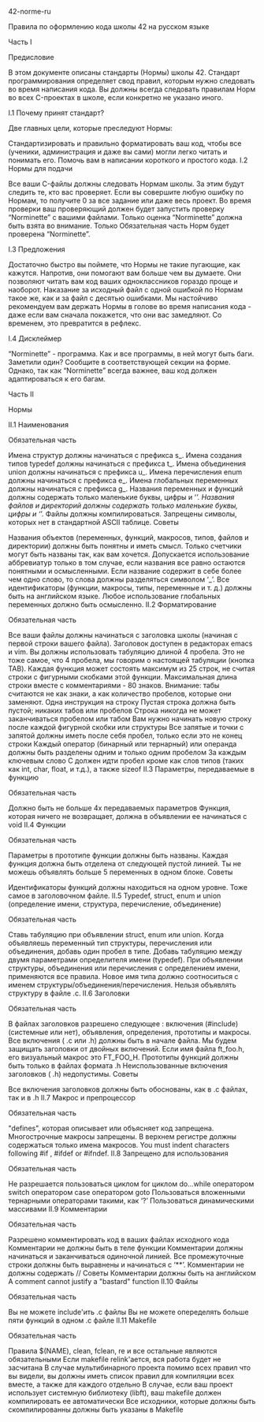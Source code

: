 42-norme-ru

Правила по оформлению кода школы 42 на русском языке

Часть I

Предисловие

В этом документе описаны стандарты (Нормы) школы 42. Стандарт программирования определяет свод правил, которым нужно следовать во время написания кода. Вы должны всегда следовать правилам Норм во всех C-проектах в школе, если конкретно не указано иного.

I.1 Почему принят стандарт?

Две главных цели, которые преследуют Нормы:

Стандартизировать и правильно форматировать ваш код, чтобы все (ученики, администрация и даже вы сами) могли легко читать и понимать его.
Помочь вам в написании короткого и простого кода.
I.2 Нормы для подачи

Все ваши C-файлы должны следовать Нормам школы. За этим будут следить те, кто вас проверяет. Если вы совершите любую ошибку по Нормам, то получите 0 за все задание или даже весь проект. Во время проверки ваш проверяющий должен будет запустить проверку “Norminette” с вашими файлами. Только оценка “Norminette” должна быть взята во внимание. Только Обязательная часть Норм будет проверена “Norminette”.

I.3 Предложения

Достаточно быстро вы поймете, что Нормы не такие пугающие, как кажутся. Напротив, они помогают вам больше чем вы думаете. Они позволяют читать вам код ваших одноклассников гораздо проще и наоборот. Наказание за исходный файл с одной ошибкой по Нормам такое же, как и за файл с десятью ошибками. Мы настойчиво рекомендуем вам держать Нормы в голове во время написания кода - даже если вам сначала покажется, что они вас замедляют. Со временем, это превратится в рефлекс.

I.4 Дисклеймер

“Norminette” - программа. Как и все программы, в ней могут быть баги. Заметили один? Сообщите в соответствующей секции на форме. Однако, так как “Norminette” всегда важнее, ваш код должен адаптироваться к его багам.

Часть II

Нормы

II.1 Наименования

Обязательная часть

Имена структур должны начинаться с префикса s_.
Имена создания типов typedef должны начинаться с префикса t_.
Имена объединения union должны начинаться с префикса u_.
Имена перечисления enum должны начинаться с префикса e_.
Имена глобальных переменных должны начинаться с префикса g_.
Названия переменных и функций должны содержать только маленькие буквы, цифры и ‘_’.
Названия файлов и директорий должны содержать только маленькие буквы, цифры и ‘_’.
Файлы должны компилироваться.
Запрещены символы, которых нет в стандартной ASCII таблице.
Советы

Названия объектов (переменных, функций, макросов, типов, файлов и директории) должны быть понятны и иметь смысл. Только счетчики могут быть названы так, как вам хочется.
Допускается использование аббревиатур только в том случае, если названия все равно остаются понятными и осмысленными. Если название содержит в себе более чем одно слово, то слова должны разделяться символом ‘_’.
Все идентификаторы (функции, макросы, типы, переменные и т. д.) должны быть на английском языке.
Любое использование глобальных переменных должно быть осмысленно.
II.2 Форматирование

Обязательная часть

Все ваши файлы должны начинаться с заголовка школы (начиная с первой строки вашего файла). Заголовок доступен в редакторах emacs и vim.
Вы должны использовать табуляцию длиной 4 пробела. Это не тоже самое, что 4 пробела, мы говорим о настоящей табуляции (кнопка TAB).
Каждая функция может состоять максимум из 25 строк, не считая строки с фигурными скобками этой функции.
Максимальная длина строки вместе с комментариями - 80 знаков. Внимание: табы считаются не как знаки, а как количество пробелов, которые они заменяют.
Одна инструкция на строку
Пустая строка должна быть пустой; никаких табов или пробелов
Строка никогда не может заканчиваться пробелом или табом
Вам нужно начинать новую строку после каждой фигурной скобки или структуры
Все запятые и точки с запятой должны иметь после себя пробел, только если это не конец строки
Каждый оператор (бинарный или тернарный) или операнда должны быть разделены одним и только одним пробелом
За каждым ключевым слово С должен идти пробел кроме как слов типов (таких как int, char, float, и т.д.), а также sizeof
II.3 Параметры, передаваемые в функцию

Обязательная часть

Должно быть не больше 4х передаваемых параметров
Функция, которая ничего не возвращает, должна в объявлении ее начинаться с void
II.4 Функции

Обязательная часть

Параметры в прототипе функции должны быть названы.
Каждая функция должна быть отделена от следующей пустой линией.
Ты не можешь объявлять больше 5 переменных в одном блоке.
Советы

Идентификаторы функций должны находиться на одном уровне. Тоже самое в заголовочном файле.
II.5 Typedef, struct, enum и union (определение имени, структура, перечисление, объединение)

Обязательная часть

Ставь табуляцию при объявлении struct, enum или union.
Когда объявляешь переменный тип структуры, перечисления или объединения, добавь один пробел в типе.
Добавь табуляцию между двумя параметрами определителя имени (typedef).
При объявлении структуры, объединения или перечисления с определением имени, применяются все правила. Новое имя типа должно соотноситься с именем структуры/объединения/перечисления.
Нельзя объявлять структуру в файле .с.
II.6 Заголовки

Обязательная часть

В файлах заголовков разрешено следующее : включения (#include) (системные или нет), объявления, определения, прототипы и макросы.
Все включения ( .c или .h) должны быть в начале файла.
Мы будем защищать заголовки от двойных включений.
Если имя файла ft_foo.h, его визуальный макрос это FT_FOO_H.
Прототипы функций должны быть только в файлах формата .h
Неиспользованные включения заголовков ( .h) недопустимы.
Советы

Все включения заголовков должны быть обоснованы, как в .c файлах, так и в .h
II.7 Макрос и препроцессор

Обязательная часть

"defines", которая описывает или объясняет код запрещена.
Многострочные макросы запрещены.
В верхнем регистре должны содержаться только имена макросов.
You must indent characters following #if , #ifdef or #ifndef.
II.8 Запрещено для использования

Обязательная часть

Не разрешается пользоваться
циклом for
циклом do...while
оператором switch
оператором case
оператором goto
Пользоваться вложенными тернарными операторами такими, как ‘?’
Пользоваться динамическими массивами
II.9 Комментарии

Обязательная часть

Разрешено комментировать код в ваших файлах исходного кода
Комментарии не должны быть в теле функции
Комментарии должны начинаться и заканчиваться одиночной линией. Все промежуточные строки должны быть выравнены и начинаться с ‘**’.
Комментарии не должны содержать // Советы
Комментарии должны быть на английском
A comment cannot justify a "bastard" function
II.10 Файлы

Обязательная часть

Вы не можете include'ить .c файлы
Вы не можете опеределять больше пяти функций в одном .c файле
II.11 Makefile

Обязательная часть

Правила $(NAME), clean, fclean, re и все остальные являются обязательными
Если makefile relink'ается, вся работа будет не засчитана
В случае мультибинарного проекта помимо всех правил что вы видели, вы должны иметь список правил для компиляции всех вместе, а также для каждого отдельно
В случае, если ваш проект использует системную библиотеку (libft), ваш makefile должен компилировать ее автоматически
Все исходники, которые должны быть скомпилированны должны быть указаны в Makefile